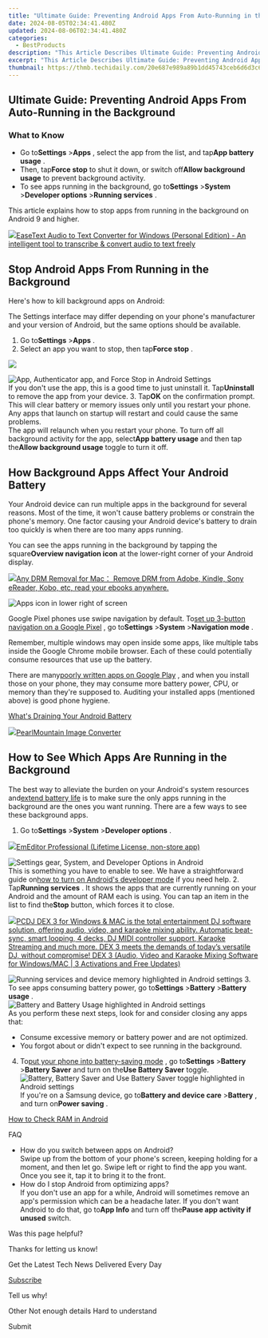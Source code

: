 ```yaml
---
title: "Ultimate Guide: Preventing Android Apps From Auto-Running in the Background"
date: 2024-08-05T02:34:41.480Z
updated: 2024-08-06T02:34:41.480Z
categories:
  - BestProducts
description: "This Article Describes Ultimate Guide: Preventing Android Apps From Auto-Running in the Background"
excerpt: "This Article Describes Ultimate Guide: Preventing Android Apps From Auto-Running in the Background"
thumbnail: https://thmb.techidaily.com/20e687e989a89b1dd45743ceb6d6d3c635644bf241cd4154d769e7b945709de7.jpg
---
```


## Ultimate Guide: Preventing Android Apps From Auto-Running in the Background
### What to Know

* Go to**Settings** \>**Apps** , select the app from the list, and tap**App battery usage** .
* Then, tap**Force stop** to shut it down, or switch off**Allow background usage** to prevent background activity.
* To see apps running in the background, go to**Settings** \>**System** \>**Developer options** \>**Running services** .

 This article explains how to stop apps from running in the background on Android 9 and higher.

<!-- affiliate ads begin -->
<a href="https://secure.2checkout.com/order/checkout.php?PRODS=40203538&QTY=1&AFFILIATE=108875&CART=1"><img src="https://secure.avangate.com/images/merchant/cc4b82e826b52ec41c810301548e8f48/products/audio-to-text-transcription-software.png" border="0">EaseText Audio to Text Converter for Windows (Personal Edition) - An intelligent tool to transcribe & convert audio to text freely </a>
<!-- affiliate ads end -->
## Stop Android Apps From Running in the Background

 Here's how to kill background apps on Android:

 The Settings interface may differ depending on your phone's manufacturer and your version of Android, but the same options should be available.

1. Go to**Settings** \>**Apps** .
2. Select an app you want to stop, then tap**Force stop** .  
<!-- affiliate ads begin -->
<a href="https://shop.mondly.com/affiliate.php?ACCOUNT=ATISTUDI&AFFILIATE=108875&PATH=https%3A%2F%2Fwww.mondly.com%3FAFFILIATE%3D108875%26RESOURCE%3D%2BGeneral%2B970x90%2B"><img src="https://secure.avangate.com/images/merchant/69c418c33ec2e1a4267fa9bb77fa1428/general-970x90.gif" border="0"></a>
<!-- affiliate ads end -->
![App, Authenticator app, and Force Stop in Android Settings](https://www.lifewire.com/thmb/O9nNKiKB93I9YeMuTRxdkZFswms=/1500x0/filters:no_upscale():max_bytes(150000):strip_icc():format(webp)/001_stop-apps-from-running-in-the-background-on-android-4777510-10230e2474294af7ab6265f32759caf3.jpg)  
 If you don't use the app, this is a good time to just uninstall it. Tap**Uninstall** to remove the app from your device.
3. Tap**OK** on the confirmation prompt.  
 This will clear battery or memory issues only until you restart your phone. Any apps that launch on startup will restart and could cause the same problems.  
 The app will relaunch when you restart your phone. To turn off all background activity for the app, select**App battery usage** and then tap the**Allow background usage** toggle to turn it off.

## How Background Apps Affect Your Android Battery

 Your Android device can run multiple apps in the background for several reasons. Most of the time, it won't cause battery problems or constrain the phone's memory. One factor causing your Android device's battery to drain too quickly is when there are too many apps running.

 You can see the apps running in the background by tapping the square**Overview navigation icon** at the lower-right corner of your Android display.

<!-- affiliate ads begin -->
<a href="https://secure.2checkout.com/order/checkout.php?PRODS=4600114&QTY=1&AFFILIATE=108875&CART=1"><img src="https://www.epubor.com/images/drm-removal-feature2.png" border="0">Any DRM Removal for Mac： Remove DRM from Adobe, Kindle, Sony eReader, Kobo, etc, read your ebooks anywhere.</a>
<!-- affiliate ads end -->
![Apps icon in lower right of screen](https://www.lifewire.com/thmb/4EV4Hgoi4LPe2C-vckzfiDuw-H8=/1500x0/filters:no_upscale():max_bytes(150000):strip_icc():format(webp)/androidrunningappsicon-59233b41b70f431f83afad01a7221a68.jpg)

 Google Pixel phones use swipe navigation by default. To[set up 3-button navigation on a Google Pixel](https://www.lifewire.com/set-up-buttons-on-pixel-6-5213414) , go to**Settings** \>**System** \>**Navigation mode** .

 Remember, multiple windows may open inside some apps, like multiple tabs inside the Google Chrome mobile browser. Each of these could potentially consume resources that use up the battery.

 There are many[poorly written apps on Google Play](https://www.lifewire.com/is-google-play-safe-153675) , and when you install those on your phone, they may consume more battery power, CPU, or memory than they're supposed to. Auditing your installed apps (mentioned above) is good phone hygiene.

[What's Draining Your Android Battery](https://www.lifewire.com/whats-draining-your-android-battery-5176452)

<!-- affiliate ads begin -->
<a href="https://secure.2checkout.com/order/checkout.php?PRODS=4550420&QTY=1&AFFILIATE=108875&CART=1"><img src="https://www.pearlmountainsoft.com/n_img/product/pic/f_02.jpg" border="0">PearlMountain Image Converter</a>
<!-- affiliate ads end -->
## How to See Which Apps Are Running in the Background

 The best way to alleviate the burden on your Android's system resources and[extend battery life](https://www.lifewire.com/extend-battery-life-for-android-121649) is to make sure the only apps running in the background are the ones you want running. There are a few ways to see these background apps.

1. Go to**Settings** \>**System** \>**Developer options** .  
<!-- affiliate ads begin -->
<a href="https://shop.emeditor.com/order/checkout.php?PRODS=4631722&QTY=1&AFFILIATE=108875&CART=1"><img src="https://www.emeditor.com/wp-content/uploads/2023/05/frontpage2-2048x588.webp" border="0">EmEditor Professional (Lifetime License, non-store app)</a>
<!-- affiliate ads end -->
![Settings gear, System, and Developer Options in Android](https://www.lifewire.com/thmb/6AJba-wGm7JyL9CepuQ8Vi4jJ5c=/1500x0/filters:no_upscale():max_bytes(150000):strip_icc():format(webp)/002_stop-apps-from-running-in-the-background-on-android-4777510-c028791f17404c98ba1dc057e09bd034.jpg)  
 This is something you have to enable to see. We have a straightforward guide on[how to turn on Android's developer mode](https://www.lifewire.com/how-to-enable-developer-mode-on-android-4684044) if you need help.
2. Tap**Running services** . It shows the apps that are currently running on your Android and the amount of RAM each is using. You can tap an item in the list to find the**Stop** button, which forces it to close.  
<!-- affiliate ads begin -->
<a href="https://shop.pcdj.com/order/checkout.php?PRODS=4698824&QTY=1&AFFILIATE=108875&CART=1"> <img src="https://secure.avangate.com/images/merchant/47f4b6321e9fd8e8f7326a6adc1a7c1e/products/dex3pro-screenshot-homepage.png" border="0">PCDJ DEX 3 for Windows & MAC is the total entertainment DJ software solution, offering audio, video, and karaoke mixing ability. Automatic beat-sync, smart looping, 4 decks, DJ MIDI controller support, Karaoke Streaming and much more. 
DEX 3 meets the demands of today’s versatile DJ, without compromise! 
DEX 3 (Audio, Video and Karaoke Mixing Software for Windows/MAC | 3 Activations and Free Updates)</a>
<!-- affiliate ads end -->
![Running services and device memory highlighted in Android settings](https://www.lifewire.com/thmb/wK-MkQPlCYcVAmypZVI3uTXs3dg=/1500x0/filters:no_upscale():max_bytes(150000):strip_icc():format(webp)/003_stop-apps-from-running-in-the-background-on-android-4777510-79a429c7d3d74fe29e060a4e87992805.jpg)
3. To see apps consuming battery power, go to**Settings** \>**Battery** \>**Battery usage** .  
![Battery and Battery Usage highlighted in Android settings](https://www.lifewire.com/thmb/rSu1mvQFVCtJ8w14R85iNgPf7gQ=/1500x0/filters:no_upscale():max_bytes(150000):strip_icc():format(webp)/004_stop-apps-from-running-in-the-background-on-android-4777510-aca00061b77341dbbd6ab1b7e883bc24.jpg)  
 As you perform these next steps, look for and consider closing any apps that:  
   * Consume excessive memory or battery power and are not optimized.  
   * You forgot about or didn't expect to see running in the background.
4. To[put your phone into battery-saving mode](https://www.lifewire.com/battery-saver-mode-on-android-5176451) , go to**Settings** \>**Battery** \>**Battery Saver** and turn on the**Use Battery Saver** toggle.  
![Battery, Battery Saver and Use Battery Saver toggle highlighted in Android settings](https://www.lifewire.com/thmb/E48fcEVoBME3Av55XmU1s1tz3_E=/1500x0/filters:no_upscale():max_bytes(150000):strip_icc():format(webp)/005_stop-apps-from-running-in-the-background-on-android-4777510-a4304d06db0745d99de38df25dfe460a.jpg)  
 If you're on a Samsung device, go to**Battery and device care** \>**Battery** , and turn on**Power saving** .

[How to Check RAM in Android](https://www.lifewire.com/how-to-check-ram-in-android-5192499)

 FAQ

* How do you switch between apps on Android?  
 Swipe up from the bottom of your phone's screen, keeping holding for a moment, and then let go. Swipe left or right to find the app you want. Once you see it, tap it to bring it to the front.
* How do I stop Android from optimizing apps?  
 If you don't use an app for a while, Android will sometimes remove an app's permission which can be a headache later. If you don't want Android to do that, go to**App Info** and turn off the**Pause app activity if unused** switch.

Was this page helpful?

Thanks for letting us know!

 Get the Latest Tech News Delivered Every Day

[Subscribe](https://www.lifewire.com/#)

Tell us why!

 Other  Not enough details  Hard to understand

 Submit

<ins class="adsbygoogle"
     style="display:block"
     data-ad-format="autorelaxed"
     data-ad-client="ca-pub-7571918770474297"
     data-ad-slot="1223367746"></ins>



<ins class="adsbygoogle"
     style="display:block"
     data-ad-client="ca-pub-7571918770474297"
     data-ad-slot="8358498916"
     data-ad-format="auto"
     data-full-width-responsive="true"></ins>
